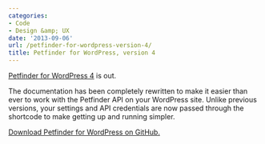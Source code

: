 ```yaml
---
categories:
- Code
- Design &amp; UX
date: '2013-09-06'
url: /petfinder-for-wordpress-version-4/
title: Petfinder for WordPress, version 4
---
```


<a href="http://cferdinandi.github.io/petfinder-api-for-wordpress/">Petfinder for WordPress 4</a> is out.

The documentation has been completely rewritten to make it easier than ever to work with the Petfinder API on your WordPress site. Unlike previous versions, your settings and API credentials are now passed through the shortcode to make getting up and running simpler.

<a href="http://cferdinandi.github.io/petfinder-api-for-wordpress/">Download Petfinder for WordPress on GitHub.</a>